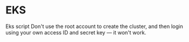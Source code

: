 # EKS
Eks script
Don't use the root account to create the cluster, and then login using your own access ID and secret key — it won't work.
